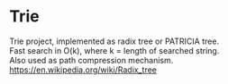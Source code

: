 # Trie
Trie project, implemented as radix tree or PATRICIA tree.<br />
Fast search in O(k), where k = length of searched string.<br />
Also used as path compression mechanism.<br />
<a href="https://en.wikipedia.org/wiki/Radix_tree" target="_blank">https://en.wikipedia.org/wiki/Radix_tree</a>

